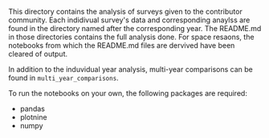 This directory contains the analysis of surveys given to the contributor community. Each indidivual survey's data and corresponding anaylss are found in the directory named after the corresponding year. The README.md in those directories contains the full analysis done. For space resaons, the notebooks from which the README.md files are dervived have been cleared of output. 

In addition to the induvidual year analysis, multi-year comparisons can be found in `multi_year_comparisons`.

To run the notebooks on your own, the following packages are required:

* pandas
* plotnine
* numpy
